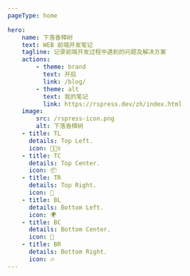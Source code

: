 ```yaml
---
pageType: home

hero:
    name: 下落香樟树
    text: WEB 前端开发笔记
    tagline: 记录前端开发过程中遇到的问题及解决方案
    actions:
        - theme: brand
          text: 开启
          link: /blog/
        - theme: alt
          text: 我的笔记
          link: https://rspress.dev/zh/index.html
    image:
        src: /rspress-icon.png
        alt: 下落香樟树
    - title: TL
      details: Top Left.
      icon: 🏃🏻‍♀️
    - title: TC
      details: Top Center.
      icon: 📦
    - title: TR
      details: Top Right.
      icon: 🎨
    - title: BL
      details: Bottom Left.
      icon: 🌍
    - title: BC
      details: Bottom Center.
      icon: 🌈
    - title: BR
      details: Bottom Right.
      icon: 🔥
---
```

